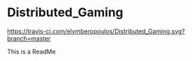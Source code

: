# Distributed_Gaming

https://travis-ci.com/elymberopoulos/Distributed_Gaming.svg?branch=master

This is a ReadMe
